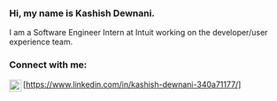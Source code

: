 ### Hi, my name is Kashish Dewnani.

I am a Software Engineer Intern at Intuit working on the developer/user experience team.

### Connect with me:

<img align="left" alt="Kashish Dewnani | LinkedIn" width="22px" src="https://cdn.jsdelivr.net/npm/simple-icons@v3/icons/linkedin.svg" />[https://www.linkedin.com/in/kashish-dewnani-340a71177/]
